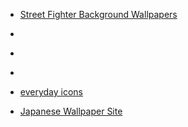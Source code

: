 
- [Street Fighter Background Wallpapers](/2019/05/street-fighter-background-wallpapers/)

- [](/2014/04/cgk3rvr/)

- [](/2013/09/ccdn4qj/)

- [](/2013/09/ccdrzb7/)

- [everyday icons](/2006/02/everyday-icons/)

- [Japanese Wallpaper Site](/2006/02/japanese-wallpaper-site/)
